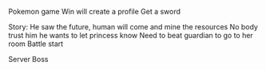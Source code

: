 Pokemon game
Win will create a profile
Get a sword

Story:
He saw the future, human will come and mine the resources
No body trust him
he wants to let princess know
Need to beat guardian to go to her room
Battle start

Server Boss
